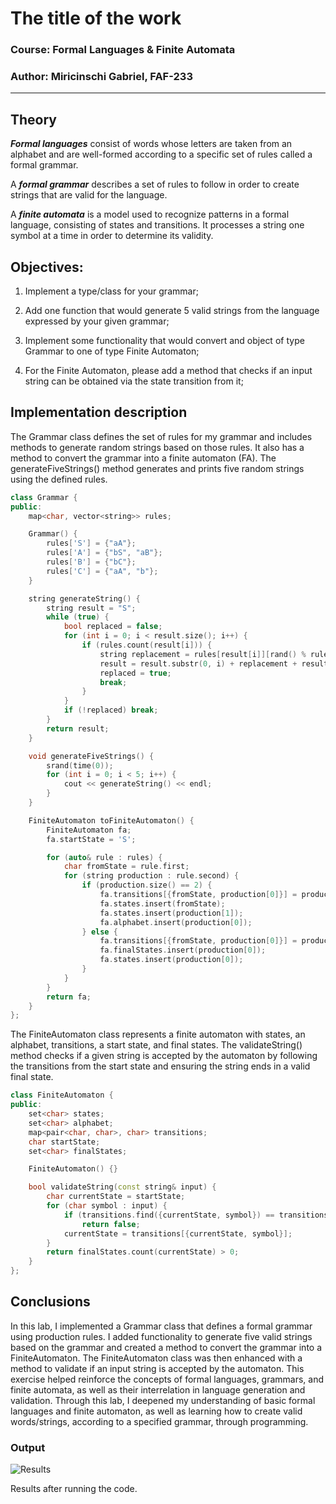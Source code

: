 # The title of the work

### Course: Formal Languages & Finite Automata
### Author: Miricinschi Gabriel, FAF-233

----

## Theory
_**Formal languages**_ consist of words whose letters are taken from an alphabet and are well-formed according to a specific set of rules called a formal grammar.

A _**formal grammar**_ describes a set of rules to follow in order to create strings that are valid for the language.

A _**finite automata**_ is a model used to recognize patterns in a formal language, consisting of states and transitions. It processes a string one symbol at a time in order to determine its validity.
## Objectives:

1. Implement a type/class for your grammar;

2. Add one function that would generate 5 valid strings from the language expressed by your given grammar;

3. Implement some functionality that would convert and object of type Grammar to one of type Finite Automaton;

4. For the Finite Automaton, please add a method that checks if an input string can be obtained via the state transition from it;

## Implementation description

The Grammar class defines the set of rules for my grammar and includes methods to generate random strings based on those rules. It also has a method to convert the grammar into a finite automaton (FA). The generateFiveStrings() method generates and prints five random strings using the defined rules.

```c++
class Grammar {
public:
    map<char, vector<string>> rules;

    Grammar() {
        rules['S'] = {"aA"};
        rules['A'] = {"bS", "aB"};
        rules['B'] = {"bC"};
        rules['C'] = {"aA", "b"};
    }

    string generateString() {
        string result = "S";
        while (true) {
            bool replaced = false;
            for (int i = 0; i < result.size(); i++) {
                if (rules.count(result[i])) {
                    string replacement = rules[result[i]][rand() % rules[result[i]].size()];
                    result = result.substr(0, i) + replacement + result.substr(i + 1);
                    replaced = true;
                    break;
                }
            }
            if (!replaced) break;
        }
        return result;
    }

    void generateFiveStrings() {
        srand(time(0));
        for (int i = 0; i < 5; i++) {
            cout << generateString() << endl;
        }
    }

    FiniteAutomaton toFiniteAutomaton() {
        FiniteAutomaton fa;
        fa.startState = 'S';

        for (auto& rule : rules) {
            char fromState = rule.first;
            for (string production : rule.second) {
                if (production.size() == 2) {
                    fa.transitions[{fromState, production[0]}] = production[1];
                    fa.states.insert(fromState);
                    fa.states.insert(production[1]);
                    fa.alphabet.insert(production[0]);
                } else {
                    fa.transitions[{fromState, production[0]}] = production[0];
                    fa.finalStates.insert(production[0]);
                    fa.states.insert(production[0]);
                }
            }
        }
        return fa;
    }
};
```

The FiniteAutomaton class represents a finite automaton with states, an alphabet, transitions, a start state, and final states. The validateString() method checks if a given string is accepted by the automaton by following the transitions from the start state and ensuring the string ends in a valid final state.

```c++
class FiniteAutomaton {
public:
    set<char> states;
    set<char> alphabet;
    map<pair<char, char>, char> transitions;
    char startState;
    set<char> finalStates;

    FiniteAutomaton() {}

    bool validateString(const string& input) {
        char currentState = startState;
        for (char symbol : input) {
            if (transitions.find({currentState, symbol}) == transitions.end())
                return false;
            currentState = transitions[{currentState, symbol}];
        }
        return finalStates.count(currentState) > 0;
    }
};
```
## Conclusions
In this lab, I implemented a Grammar class that defines a formal grammar using production rules. I added functionality to generate five valid strings based on the grammar and created a method to convert the grammar into a FiniteAutomaton. The FiniteAutomaton class was then enhanced with a method to validate if an input string is accepted by the automaton. This exercise helped reinforce the concepts of formal languages, grammars, and finite automata, as well as their interrelation in language generation and validation. Through this lab, I deepened my understanding of basic formal languages and finite automaton, as well as learning how to create valid words/strings, according to a specified grammar, through programming.

### Output

![Results](https://github.com/user-attachments/assets/435a52f6-cbc9-4a34-85fb-43f64fb41c61)

Results after running the code.
